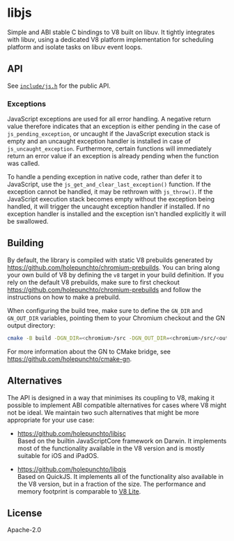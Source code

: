 # libjs

Simple and ABI stable C bindings to V8 built on libuv. It tightly integrates with libuv, using a dedicated V8 platform implementation for scheduling platform and isolate tasks on libuv event loops.

## API

See [`include/js.h`](include/js.h) for the public API.

### Exceptions

JavaScript exceptions are used for all error handling. A negative return value therefore indicates that an exception is either pending in the case of `js_pending_exception`, or uncaught if the JavaScript execution stack is empty and an uncaught exception handler is installed in case of `js_uncaught_exception`. Furthermore, certain functions will immediately return an error value if an exception is already pending when the function was called.

To handle a pending exception in native code, rather than defer it to JavaScript, use the `js_get_and_clear_last_exception()` function. If the exception cannot be handled, it may be rethrown with `js_throw()`. If the JavaScript execution stack becomes empty without the exception being handled, it will trigger the uncaught exception handler if installed. If no exception handler is installed and the exception isn't handled explicitly it will be swallowed.

## Building

By default, the library is compiled with static V8 prebuilds generated by <https://github.com/holepunchto/chromium-prebuilds>. You can bring along your own build of V8 by defining the `v8` target in your build definition. If you rely on the default V8 prebuilds, make sure to first checkout <https://github.com/holepunchto/chromium-prebuilds> and follow the instructions on how to make a prebuild.

When configuring the build tree, make sure to define the `GN_DIR` and `GN_OUT_DIR` variables, pointing them to your Chromium checkout and the GN output directory:

```sh
cmake -B build -DGN_DIR=<chromium>/src -DGN_OUT_DIR=<chromium>/src/<out>
```

For more information about the GN to CMake bridge, see <https://github.com/holepunchto/cmake-gn>.

## Alternatives

The API is designed in a way that minimises its coupling to V8, making it possible to implement ABI compatible alternatives for cases where V8 might not be ideal. We maintain two such alternatives that might be more appropriate for your use case:

- <https://github.com/holepunchto/libjsc>  
  Based on the builtin JavaScriptCore framework on Darwin. It implements most of the functionality available in the V8 version and is mostly suitable for iOS and iPadOS.

- <https://github.com/holepunchto/libqjs>  
  Based on QuickJS. It implements all of the functionality also available in the V8 version, but in a fraction of the size. The performance and memory footprint is comparable to [V8 Lite](https://v8.dev/blog/v8-lite).

## License

Apache-2.0
